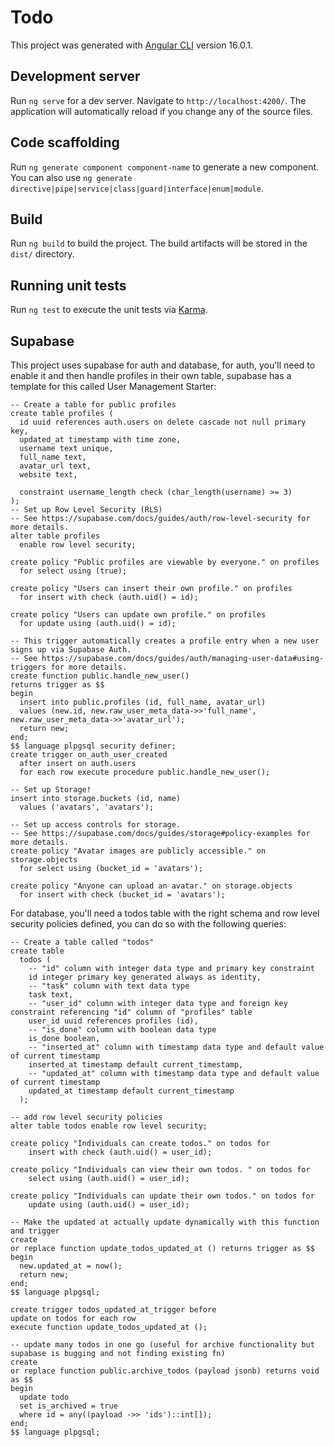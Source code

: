# Todo

This project was generated with [Angular CLI](https://github.com/angular/angular-cli) version 16.0.1.

## Development server

Run `ng serve` for a dev server. Navigate to `http://localhost:4200/`. The application will automatically reload if you change any of the source files.

## Code scaffolding

Run `ng generate component component-name` to generate a new component. You can also use `ng generate directive|pipe|service|class|guard|interface|enum|module`.

## Build

Run `ng build` to build the project. The build artifacts will be stored in the `dist/` directory.

## Running unit tests

Run `ng test` to execute the unit tests via [Karma](https://karma-runner.github.io).

## Supabase

This project uses supabase for auth and database, for auth, you'll need to enable it and then handle profiles in their own table, supabase has a template for this called User Management Starter:

```
-- Create a table for public profiles
create table profiles (
  id uuid references auth.users on delete cascade not null primary key,
  updated_at timestamp with time zone,
  username text unique,
  full_name text,
  avatar_url text,
  website text,

  constraint username_length check (char_length(username) >= 3)
);
-- Set up Row Level Security (RLS)
-- See https://supabase.com/docs/guides/auth/row-level-security for more details.
alter table profiles
  enable row level security;

create policy "Public profiles are viewable by everyone." on profiles
  for select using (true);

create policy "Users can insert their own profile." on profiles
  for insert with check (auth.uid() = id);

create policy "Users can update own profile." on profiles
  for update using (auth.uid() = id);

-- This trigger automatically creates a profile entry when a new user signs up via Supabase Auth.
-- See https://supabase.com/docs/guides/auth/managing-user-data#using-triggers for more details.
create function public.handle_new_user()
returns trigger as $$
begin
  insert into public.profiles (id, full_name, avatar_url)
  values (new.id, new.raw_user_meta_data->>'full_name', new.raw_user_meta_data->>'avatar_url');
  return new;
end;
$$ language plpgsql security definer;
create trigger on_auth_user_created
  after insert on auth.users
  for each row execute procedure public.handle_new_user();

-- Set up Storage!
insert into storage.buckets (id, name)
  values ('avatars', 'avatars');

-- Set up access controls for storage.
-- See https://supabase.com/docs/guides/storage#policy-examples for more details.
create policy "Avatar images are publicly accessible." on storage.objects
  for select using (bucket_id = 'avatars');

create policy "Anyone can upload an avatar." on storage.objects
  for insert with check (bucket_id = 'avatars');
```

For database, you'll need a todos table with the right schema and row level security policies defined, you can do so with the following queries:

```
-- Create a table called "todos"
create table
  todos (
    -- "id" column with integer data type and primary key constraint
    id integer primary key generated always as identity,
    -- "task" column with text data type
    task text,
    -- "user_id" column with integer data type and foreign key constraint referencing "id" column of "profiles" table
    user_id uuid references profiles (id),
    -- "is_done" column with boolean data type
    is_done boolean,
    -- "inserted_at" column with timestamp data type and default value of current timestamp
    inserted_at timestamp default current_timestamp,
    -- "updated_at" column with timestamp data type and default value of current timestamp
    updated_at timestamp default current_timestamp
  );
```

```
-- add row level security policies
alter table todos enable row level security;

create policy "Individuals can create todos." on todos for
    insert with check (auth.uid() = user_id);

create policy "Individuals can view their own todos. " on todos for
    select using (auth.uid() = user_id);

create policy "Individuals can update their own todos." on todos for
    update using (auth.uid() = user_id);
```

```
-- Make the updated at actually update dynamically with this function and trigger
create
or replace function update_todos_updated_at () returns trigger as $$
begin
  new.updated_at = now();
  return new;
end;
$$ language plpgsql;

create trigger todos_updated_at_trigger before
update on todos for each row
execute function update_todos_updated_at ();
```

```
-- update many todos in one go (useful for archive functionality but supabase is bugging and not finding existing fn)
create
or replace function public.archive_todos (payload jsonb) returns void as $$
begin
  update todo
  set is_archived = true
  where id = any((payload ->> 'ids')::int[]);
end;
$$ language plpgsql;
```
